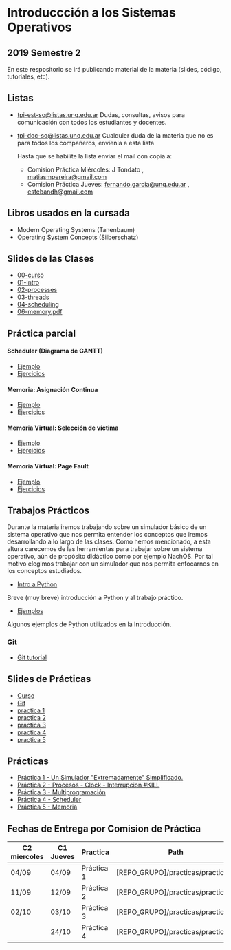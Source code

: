 # Introduccción a los Sistemas Operativos

## 2019 Semestre 2

En este respositorio se irá publicando material de la materia (slides, código, tutoriales, etc).


## Listas

- tpi-est-so@listas.unq.edu.ar
        Dudas, consultas, avisos para comunicación con todos los estudiantes y docentes.

- tpi-doc-so@listas.unq.edu.ar
 Cualquier duda de la materia que no es para todos los compañeros, envíenla a esta lista

    Hasta que se habilite la lista  enviar el mail con copia a: 
    - Comision Práctica Miércoles: J Tondato , matiasmpereira@gmail.com 
    - Comision Práctica Jueves:  fernando.garcia@unq.edu.ar , estebandh@gmail.com 


## Libros usados en la cursada

- Modern Operating Systems (Tanenbaum)
- Operating System Concepts (Silberschatz)


## Slides de las Clases

- [00-curso](./teoria/00-curso.pdf)
- [01-intro](./teoria/01-intro.pdf)
- [02-processes](./teoria/02-processes.pdf)
- [03-threads](./teoria/03-threads.pdf)
- [04-scheduling](./teoria/04-scheduling.pdf)
- [06-memory.pdf](./teoria/06-memory.pdf)


## Práctica parcial
#### Scheduler (Diagrama de GANTT)
- [Ejemplo](./parcial/scheduler/gantt_schedulers.md)
- [Ejercicios](./parcial/scheduler/practica_schedulers.md)

#### Memoria: Asignación Continua
- [Ejemplo](./parcial/mem_ac/memory-ac.md) 
- [Ejercicios](./parcial/mem_ac/practica_memory-ac.md) 


#### Memoria Virtual: Selección de víctima
- [Ejemplo](./parcial/mem_virtual/memory-virtual.md) 
- [Ejercicios](./parcial/mem_virtual/practica_memory-virtual.md) 

#### Memoria Virtual: Page Fault
- [Ejemplo](./parcial/pagefault/pageFault.md) 
- [Ejercicios](./parcial/pagefault/practica_pageFault.md) 




## Trabajos Prácticos

Durante la materia iremos trabajando sobre un simulador básico de un sistema operativo que nos permita entender los conceptos que iremos desarrollando a lo largo de las clases. Como hemos mencionado, a esta altura carecemos de las herramientas para trabajar sobre un sistema operativo, aún de propósito didáctico como por ejemplo NachOS. Por tal motivo elegimos trabajar con un simulador que nos permita enfocarnos en los conceptos estudiados.

- [Intro a Python](./python/python_intro.md)

Breve (muy breve) introducción a Python y al trabajo práctico.

- [Ejemplos](./python/examples)

Algunos ejemplos de Python utilizados en la Introducción.



### Git

- [Git tutorial](http://rogerdudler.github.io/git-guide/)


## Slides de Prácticas
- [Curso](./practicas/slides/00_curso.pdf)
- [Git](./practicas/slides/00_git.pdf)
- [practica 1](./practicas/slides/practica1.pdf)
- [practica 2](./practicas/slides/practica2.pdf)
- [practica 3](./practicas/slides/practica3.pdf)
- [practica 4](./practicas/slides/practica4.pdf)
- [practica 5](./practicas/slides/practica5.pdf)

## Prácticas
- [Práctica 1 - Un Simulador "Extremadamente" Simplificado.](./practicas/practica_1) 
- [Práctica 2 - Procesos - Clock - Interrupcion #KILL ](./practicas/practica_2) 
- [Práctica 3 - Multiprogramación ](./practicas/practica_3) 
- [Práctica 4 - Scheduler ](./practicas/practica_4) 
- [Práctica 5 - Memoria ](./practicas/practica_5) 



## Fechas de Entrega por Comision de Práctica 

| C2 miercoles  | C1 Jueves  | Practica   | Path |
| ------------- | ---------- | --------   | ---------- |
|    04/09      | 04/09      | Práctica 1 |  [REPO_GRUPO]/practicas/practica_1 |
|    11/09      | 12/09      | Práctica 2 |  [REPO_GRUPO]/practicas/practica_2 |
|    02/10      | 03/10      | Práctica 3 |  [REPO_GRUPO]/practicas/practica_3 |
|               | 24/10      | Práctica 4 |  [REPO_GRUPO]/practicas/practica_4 |


